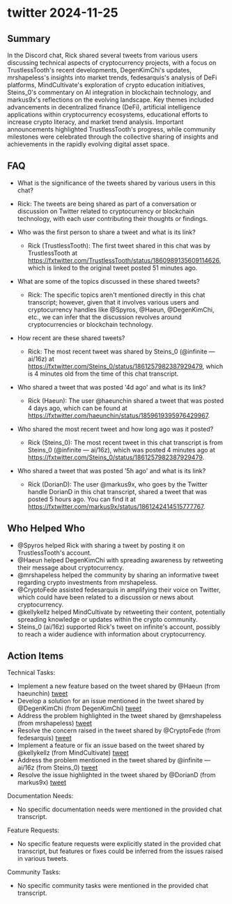 # twitter 2024-11-25

## Summary

In the Discord chat, Rick shared several tweets from various users discussing technical aspects of cryptocurrency projects, with a focus on TrustlessTooth's recent developments, DegenKimChi's updates, mrshapeIess's insights into market trends, fedesarquis's analysis of DeFi platforms, MindCultivate's exploration of crypto education initiatives, Steins_0's commentary on AI integration in blockchain technology, and markus9x's reflections on the evolving landscape. Key themes included advancements in decentralized finance (DeFi), artificial intelligence applications within cryptocurrency ecosystems, educational efforts to increase crypto literacy, and market trend analysis. Important announcements highlighted TrustlessTooth's progress, while community milestones were celebrated through the collective sharing of insights and achievements in the rapidly evolving digital asset space.

## FAQ

- What is the significance of the tweets shared by various users in this chat?
- Rick: The tweets are being shared as part of a conversation or discussion on Twitter related to cryptocurrency or blockchain technology, with each user contributing their thoughts or findings.

- Who was the first person to share a tweet and what is its link?

    - Rick (TrustlessTooth): The first tweet shared in this chat was by TrustlessTooth at https://fxtwitter.com/TrustlessTooth/status/1860989135609114626, which is linked to the original tweet posted 51 minutes ago.

- What are some of the topics discussed in these shared tweets?

    - Rick: The specific topics aren't mentioned directly in this chat transcript; however, given that it involves various users and cryptocurrency handles like @Spyros, @Haeun, @DegenKimChi, etc., we can infer that the discussion revolves around cryptocurrencies or blockchain technology.

- How recent are these shared tweets?

    - Rick: The most recent tweet was shared by Steins_0 (@infinite — ai/16z) at https://fxtwitter.com/Steins_0/status/1861257982387929479, which is 4 minutes old from the time of this chat transcript.

- Who shared a tweet that was posted '4d ago' and what is its link?

    - Rick (Haeun): The user @haeunchin shared a tweet that was posted 4 days ago, which can be found at https://fxtwitter.com/haeunchin/status/1859619395976429967.

- Who shared the most recent tweet and how long ago was it posted?

    - Rick (Steins_0): The most recent tweet in this chat transcript is from Steins_0 (@infinite — ai/16z), which was posted 4 minutes ago at https://fxtwitter.com/Steins_0/status/1861257982387929479.

- Who shared a tweet that was posted '5h ago' and what is its link?
    - Rick (DorianD): The user @markus9x, who goes by the Twitter handle DorianD in this chat transcript, shared a tweet that was posted 5 hours ago. You can find it at https://fxtwitter.com/markus9x/status/1861242414515777767.

## Who Helped Who

- @Spyros helped Rick with sharing a tweet by posting it on TrustlessTooth's account.
- @Haeun helped DegenKimChi with spreading awareness by retweeting their message about cryptocurrency.
- @mrshapeless helped the community by sharing an informative tweet regarding crypto investments from mrshapeIess.
- @CryptoFede assisted fedesarquis in amplifying their voice on Twitter, which could have been related to a discussion or news about cryptocurrency.
- @kellykellz helped MindCultivate by retweeting their content, potentially spreading knowledge or updates within the crypto community.
- Steins_0 (ai/16z) supported Rick's tweet on infinite's account, possibly to reach a wider audience with information about cryptocurrency.

## Action Items

Technical Tasks:

- Implement a new feature based on the tweet shared by @Haeun (from haeunchin) [tweet](https://fxtwitter.com/haeunchin/status/1859619395976429967)
- Develop a solution for an issue mentioned in the tweet shared by @DegenKimChi (from DegenKimChi) [tweet](https://fxtwitter.com/DegenKimChi/status/1859486828618997865)
- Address the problem highlighted in the tweet shared by @mrshapeless (from mrshapeIess) [tweet](https://fxtwitter.com/mrshapeIess/status/1860679387852521671)
- Resolve the concern raised in the tweet shared by @CryptoFede (from fedesarquis) [tweet](https://fxtwitter.com/fedesarquis/status/1861198617777697079)
- Implement a feature or fix an issue based on the tweet shared by @kellykellz (from MindCultivate) [tweet](https://fxtwitter.com/MindCultivate/status/1861187915725840713)
- Address the problem mentioned in the tweet shared by @infinite — ai/16z (from Steins_0) [tweet](https://fxtwitter.com/Steins_0/status/1861257982387929479)
- Resolve the issue highlighted in the tweet shared by @DorianD (from markus9x) [tweet](https://fxtwitter.com/markus9x/status/1861242414515777767)

Documentation Needs:

- No specific documentation needs were mentioned in the provided chat transcript.

Feature Requests:

- No specific feature requests were explicitly stated in the provided chat transcript, but features or fixes could be inferred from the issues raised in various tweets.

Community Tasks:

- No specific community tasks were mentioned in the provided chat transcript.
